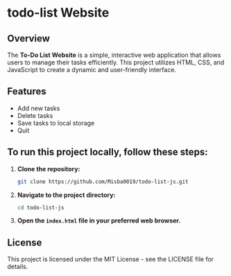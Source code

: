 # todo-list Website
## Overview
The **To-Do List Website** is a simple, interactive web application that allows users to manage their tasks efficiently. 
This project utilizes HTML, CSS, and JavaScript to create a dynamic and user-friendly interface.

## Features
- Add new tasks
- Delete tasks
- Save tasks to local storage
- Quit

## To run this project locally, follow these steps:
1. **Clone the repository:**
    ```bash
    git clone https://github.com/Misba0019/todo-list-js.git
    ```

2. **Navigate to the project directory:**
    ```bash
    cd todo-list-js
    ```

3. **Open the `index.html` file in your preferred web browser.**

## License
This project is licensed under the MIT License - see the LICENSE file for details.